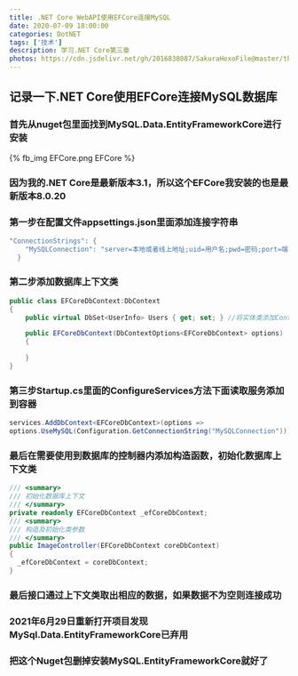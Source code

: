 ```yaml
---
title: .NET Core WebAPI使用EFCore连接MySQL
date: 2020-07-09 18:00:00
categories: DotNET
tags: ['技术'] 
description: 学习.NET Core第三章
photos: https://cdn.jsdelivr.net/gh/2016838087/SakuraHexoFile@master/themes/images/bg.jpg
---
```

## 记录一下.NET Core使用EFCore连接MySQL数据库
<!-- more -->
### 首先从nuget包里面找到MySQL.Data.EntityFrameworkCore进行安装

{% fb_img EFCore.png EFCore %}
### 因为我的.NET Core是最新版本3.1，所以这个EFCore我安装的也是最新版本8.0.20

### 第一步在配置文件appsettings.json里面添加连接字符串

```csharp
"ConnectionStrings": {
    "MySQLConnection": "server=本地或者线上地址;uid=用户名;pwd=密码;port=端口号;database=需要连接的数据库名称;SslMode=None"
  }
```
### 第二步添加数据库上下文类
```csharp
public class EFCoreDbContext:DbContext
{
    public virtual DbSet<UserInfo> Users { get; set; } //将实体类添加Context中

    public EFCoreDbContext(DbContextOptions<EFCoreDbContext> options) : base(options)
    {

    }
}
```
### 第三步Startup.cs里面的ConfigureServices方法下面读取服务添加到容器
```csharp
services.AddDbContext<EFCoreDbContext>(options =>
options.UseMySQL(Configuration.GetConnectionString("MySQLConnection")));
```
### 最后在需要使用到数据库的控制器内添加构造函数，初始化数据库上下文类
```csharp
/// <summary>
/// 初始化数据库上下文
/// </summary>
private readonly EFCoreDbContext _efCoreDbContext;
/// <summary>
/// 构造及初始化类参数
/// </summary>
public ImageController(EFCoreDbContext coreDbContext)
{
  _efCoreDbContext = coreDbContext;
}
```
### 最后接口通过上下文类取出相应的数据，如果数据不为空则连接成功


### 2021年6月29日重新打开项目发现MySql.Data.EntityFrameworkCore已弃用
### 把这个Nuget包删掉安装MySQL.EntityFrameworkCore就好了